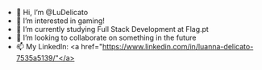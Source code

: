 - 👋 Hi, I’m @LuDelicato
- 👀 I’m interested in gaming!
- 🌱 I’m currently studying Full Stack Development at Flag.pt
- 💞️ I’m looking to collaborate on something in the future
- 📫 My LinkedIn: <a href="https://www.linkedin.com/in/luanna-delicato-7535a5139/"</a>

<!---
LuDelicato/LuDelicato is a ✨ special ✨ repository because its `README.md` (this file) appears on your GitHub profile.
You can click the Preview link to take a look at your changes.
--->
